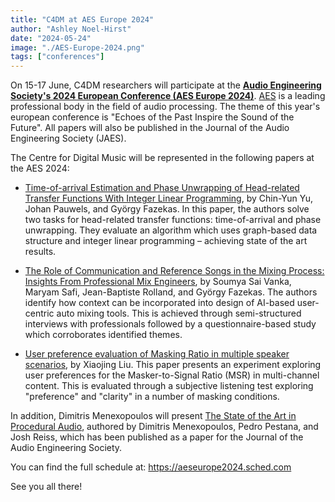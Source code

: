 ```yaml
---
title: "C4DM at AES Europe 2024"
author: "Ashley Noel-Hirst"
date: "2024-05-24"
image: "./AES-Europe-2024.png"
tags: ["conferences"]
---
```


On 15-17 June, C4DM researchers will participate at the <b>[Audio Engineering Society's 2024 European Conference (AES Europe 2024)](https://aes2.org/events-calendar/aes-europe-2024/)</b>. [AES](https://aes2.org) is a leading professional body in the field of audio processing. The theme of this year's european conference is "Echoes of the Past Inspire the Sound of the Future". All papers will also be published in the Journal of the Audio Engineering Society (JAES). 

The Centre for Digital Music will be represented in the following papers at the AES 2024:

* [Time-of-arrival Estimation and Phase Unwrapping of Head-related Transfer Functions With Integer Linear Programming](https://arxiv.org/abs/2405.06804), by Chin-Yun Yu, Johan Pauwels, and György Fazekas. In this paper, the authors solve two tasks for head-related transfer functions: time-of-arrival and phase unwrapping. They evaluate an algorithm which uses graph-based data structure and integer linear programming – achieving state of the art results. 
<!-- * regarding phase unwrapping, they are the first work that perform phase unwrapping in all directions and frequencies at once. -->

* [The Role of Communication and Reference Songs in the Mixing Process: Insights From Professional Mix Engineers](https://www.aes.org/e-lib/browse.cfm?elib=22374), by Soumya Sai Vanka, Maryam Safi, Jean-Baptiste Rolland, and György Fazekas. The authors identify how context can be incorporated into design of AI-based user-centric auto mixing tools. This is achieved through semi-structured interviews with professionals followed by a questionnaire-based study which corroborates identified themes. 
<!-- * With a thorough exploration of these themes, they identify key materials enabling understanding of vision for the mix and how it becomes part of mixing engineer's workflow.  -->

* [User preference evaluation of Masking Ratio in multiple speaker scenarios](https://aeseurope2024.sched.com/event/1dQrO/user-preference-evaluation-of-masking-ratio-in-multiple-speaker-scenarios), by Xiaojing Liu. This paper presents an experiment exploring user preferences for the Masker-to-Signal Ratio (MSR) in multi-channel content. This is evaluated through a subjective listening test exploring "preference" and "clarity" in a number of masking conditions. 

In addition, Dimitris Menexopoulos will present [The State of the Art in Procedural Audio](https://secure.aes.org/forum/pubs/journal/?elib=22346), authored by Dimitris Menexopoulos, Pedro Pestana, and Josh Reiss, which has been published as a paper for the Journal of the Audio Engineering Society.

You can find the full schedule at: https://aeseurope2024.sched.com

See you all there!
